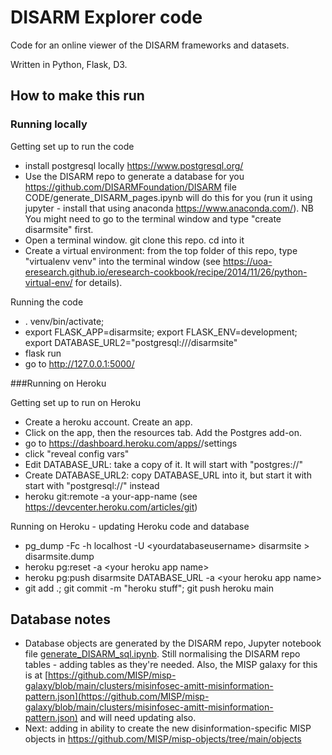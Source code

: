 # DISARM Explorer code
Code for an online viewer of the DISARM frameworks and datasets. 

Written in Python, Flask, D3. 

## How to make this run

### Running locally

Getting set up to run the code

* install postgresql locally https://www.postgresql.org/
* Use the DISARM repo to generate a database for you https://github.com/DISARMFoundation/DISARM file CODE/generate_DISARM_pages.ipynb will do this for you (run it using jupyter - install that using anaconda https://www.anaconda.com/). NB You might need to go to the terminal window and type "create disarmsite" first. 
* Open a terminal window.  git clone this repo. cd into it 
* Create a virtual environment: from the top folder of this repo, type "virtualenv venv" into the terminal window (see https://uoa-eresearch.github.io/eresearch-cookbook/recipe/2014/11/26/python-virtual-env/ for details).

Running the code

* . venv/bin/activate; 
* export FLASK_APP=disarmsite; export FLASK_ENV=development; export DATABASE_URL2="postgresql:///disarmsite"
* flask run
* go to http://127.0.0.1:5000/


###Running on Heroku 

Getting set up to run on Heroku

* Create a heroku account. Create an app. 
* Click on the app, then the resources tab. Add the Postgres add-on.  
* go to https://dashboard.heroku.com/apps/<your heroku app name>/settings
* click "reveal config vars"
* Edit DATABASE_URL: take a copy of it. It will start with "postgres://"
* Create DATABASE_URL2: copy DATABASE_URL into it, but start it with start with "postgresql://" instead
* heroku git:remote -a your-app-name (see https://devcenter.heroku.com/articles/git)

Running on Heroku - updating Heroku code and database

* pg_dump -Fc -h localhost -U \<yourdatabaseusername\> disarmsite > disarmsite.dump  
* heroku pg:reset -a \<your heroku app name\>   
* heroku pg:push disarmsite DATABASE_URL -a \<your heroku app name\> 
* git add .; git commit -m "heroku stuff"; git push heroku main


## Database notes

* Database objects are generated by the DISARM repo, Jupyter notebook file [generate_DISARM_sql.ipynb](https://github.com/DISARMFoundation/DISARM/blob/main/CODE/generate_DISARM_sql.ipynb).  Still normalising the DISARM repo tables - adding tables as they're needed. Also, the MISP galaxy for this is at [https://github.com/MISP/misp-galaxy/blob/main/clusters/misinfosec-amitt-misinformation-pattern.json](https://github.com/MISP/misp-galaxy/blob/main/clusters/misinfosec-amitt-misinformation-pattern.json) and will need updating also. 
* Next: adding in ability to create the new disinformation-specific MISP objects in https://github.com/MISP/misp-objects/tree/main/objects

